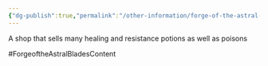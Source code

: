 ```yaml
---
{"dg-publish":true,"permalink":"/other-information/forge-of-the-astral-blades/locations/gateway-baazar/flint-s-flasks/","updated":"2025-06-10T19:10:49.785+01:00"}
---
```


A shop that sells many healing and resistance potions as well as poisons 

#ForgeoftheAstralBladesContent  